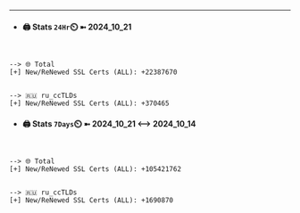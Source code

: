 

---
- #### 🖨️ **Stats** `24Hr`⏲️ ➼ 2024_10_21
```console


--> 🌐 Total
[+] New/ReNewed SSL Certs (ALL): +22387670


--> 🇷🇺 ru_ccTLDs
[+] New/ReNewed SSL Certs (ALL): +370465

```

- #### 🖨️ **Stats** `7Days`⏲️ ➼ 2024_10_21 <--> 2024_10_14
```console


--> 🌐 Total
[+] New/ReNewed SSL Certs (ALL): +105421762


--> 🇷🇺 ru_ccTLDs
[+] New/ReNewed SSL Certs (ALL): +1690870

```

